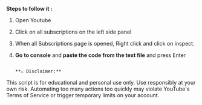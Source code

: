 **Steps to follow it :**

1. Open Youtube
2. Click on all subscriptions on the left side panel
3. When all Subscriptions page is opened, Right click and click on inspect.
4. **Go to console** and **paste the code from the text file** and press Enter 



                                                                                    **⚠️ Disclaimer:**

This script is for educational and personal use only.
Use responsibly at your own risk. Automating too many actions too quickly may violate YouTube's Terms of Service or trigger temporary limits on your account.
